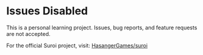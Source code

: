 # Issues Disabled

This is a personal learning project. Issues, bug reports, and feature requests are not accepted.

For the official Suroi project, visit: [HasangerGames/suroi](https://github.com/HasangerGames/suroi)
